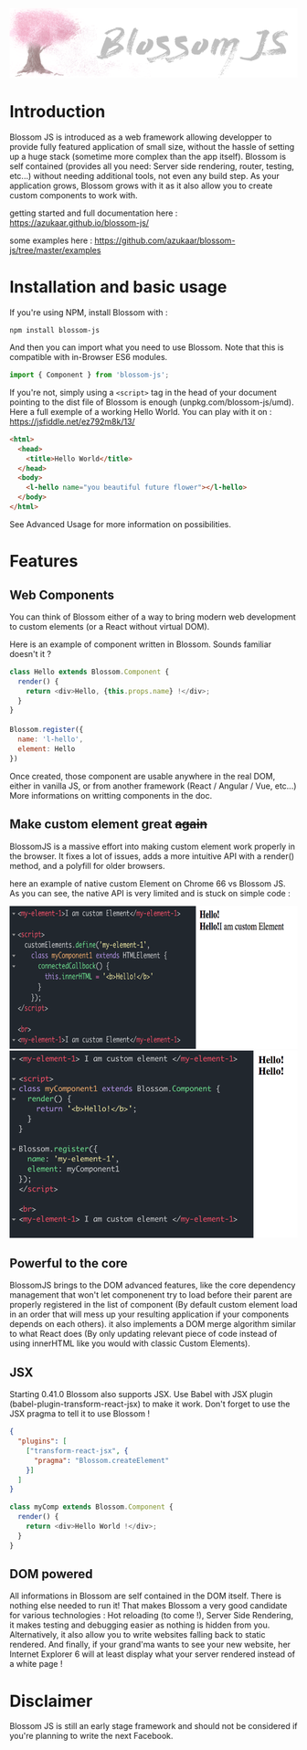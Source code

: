 ![alt text](https://github.com/azukaar/blossom-js/raw/master/doc-header.png "Blossom JS")
# Introduction

Blossom JS is introduced as a web framework allowing developper to provide fully featured application of small size, without the hassle of setting up a huge stack (sometime more complex than the app itself). Blossom is self contained (provides all you need: Server side rendering, router, testing, etc...) without needing additional tools, not even any build step. As your application grows, Blossom grows with it as it also allow you to create custom components to work with.

getting started and full documentation here : https://azukaar.github.io/blossom-js/

some examples here : https://github.com/azukaar/blossom-js/tree/master/examples

# Installation and basic usage

If you're using NPM, install Blossom with : 

```
npm install blossom-js
```

And then you can import what you need to use Blossom. Note that this is compatible with in-Browser ES6 modules.

```javascript
import { Component } from 'blossom-js';
```

If you're not, simply using a `<script>` tag in the head of your document pointing to the dist file of Blossom is enough (unpkg.com/blossom-js/umd).
Here a full exemple of a working Hello World. You can play with it on : https://jsfiddle.net/ez792m8k/13/

```html
<html>
  <head>
    <title>Hello World</title>
  </head>
  <body>
    <l-hello name="you beautiful future flower"></l-hello>
  </body>
</html>
```

See Advanced Usage for more information on possibilities.

# Features

## Web Components

You can think of Blossom either of a way to bring modern web development to custom elements (or a React without virtual DOM).

Here is an example of component written in Blossom. Sounds familiar doesn't it ?

```javascript
class Hello extends Blossom.Component {
  render() {
    return <div>Hello, {this.props.name} !</div>;
  }
}

Blossom.register({
  name: 'l-hello',
  element: Hello
})
```

Once created, those component are usable anywhere in the real DOM, either in vanilla JS, or from another framework (React / Angular / Vue, etc...)
More informations on writting components in the doc.

## Make custom element great ~~again~~

BlossomJS is a massive effort into making custom element work properly in the browser. It fixes a lot of issues, adds
a more intuitive API with a render() method, and a polyfill for older browsers.

here an example of native custom Element on Chrome 66 vs Blossom JS. As you can see, the native API is very limited and is stuck on simple code :

<img src="https://github.com/azukaar/blossom-js/raw/master/docs/doc-issue1.png" height="250px" width="auto"/>
<img src="https://github.com/azukaar/blossom-js/raw/master/docs/doc-issue2.png" height="328px" width="auto"/>

## Powerful to the core

BlossomJS brings to the DOM advanced features, like the core dependency management that won't let componenent try to load
before their parent are properly registered in the list of component (By default custom element load in an order that will
mess up your resulting application if your components depends on each others). it also implements a DOM merge algorithm similar to what React does (By only updating relevant piece of code instead of using innerHTML like you would with classic
Custom Elements).

## JSX

Starting 0.41.0 Blossom also supports JSX. Use Babel with JSX plugin (babel-plugin-transform-react-jsx) to make it work. Don't forget to use the JSX pragma to tell it to use Blossom !

```json
{
  "plugins": [
    ["transform-react-jsx", {
      "pragma": "Blossom.createElement"
    }]
  ]
}
```

```javascript
class myComp extends Blossom.Component {
  render() {
    return <div>Hello World !</div>;
  }
}
```

## DOM powered

All informations in Blossom are self contained in the DOM itself. There is nothing else needed to run it! That makes Blossom a very good candidate for various technologies : Hot reloading (to come !), Server Side Rendering, it makes testing and debugging easier as nothing is hidden from you. Alternatively, it also allow you to write websites falling back to static rendered. And finally, if your grand'ma wants to see your new website, her Internet Explorer 6 will at least display what your server rendered instead of a white page ! 

# Disclaimer

Blossom JS is still an early stage framework and should not be considered if you're planning to write the next Facebook.
